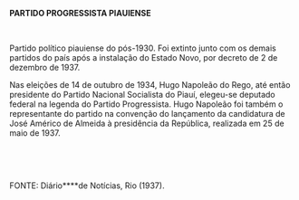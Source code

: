 **PARTIDO PROGRESSISTA PIAUIENSE**

 

Partido político piauiense do pós-1930. Foi extinto junto com os demais
partidos do país após a instalação do Estado Novo, por decreto de 2 de
dezembro de 1937.

Nas eleições de 14 de outubro de 1934, Hugo Napoleão do Rego, até então
presidente do Partido Nacional Socialista do Piauí, elegeu-se deputado
federal na legenda do Partido Progressista. Hugo Napoleão foi também o
representante do partido na convenção do lançamento da candidatura de
José Américo de Almeida à presidência da República, realizada em 25 de
maio de 1937.

 

 

FONTE: Diário****de Notícias, Rio (1937).

 
